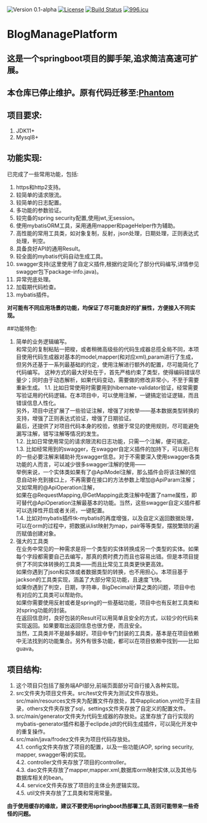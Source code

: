 ![Version 0.1-alpha](https://img.shields.io/github/tag-pre/Frodez/BlogManagePlatform.svg)
[![License](https://img.shields.io/badge/license-apache-blue.svg)](https://github.com/Frodez/BlogManagePlatform/blob/master/LICENSE)
[![Build Status](https://travis-ci.com/Frodez/BlogManagePlatform.svg)](https://travis-ci.org/Frodez/BlogManagePlatform)
[![996.icu](https://img.shields.io/badge/link-996.icu-red.svg)](https://996.icu)
# BlogManagePlatform  
## 这是一个springboot项目的脚手架,追求简洁高速可扩展。  
## 本仓库已停止维护。原有代码迁移至:[Phantom](https://github.com/Frodez/Phantom)

## 项目要求:
1. JDK11+
2. Mysql8+

## 功能实现:
已完成了一些常用功能，包括:
1. https和http2支持。
2. 较简单的请求限流。
3. 较简单的日志配置。
4. 多功能的参数验证。
5. 较完备的spring security配置,使用jwt,无session。
6. 使用mybatisORM工具，采用通用mapper和pageHelper作为辅助。
7. 高性能的常用工具类，如对象复制，反射，json处理，日期处理，正则表达式处理，判空。
8. 具备良好API的通用Result。
9. 较全面的mybatis代码自动生成工具。
10. swagger支持(这里使用了自定义插件,根据约定简化了部分代码编写,详情参见swagger包下package-info.java)。
11. 异常兜底处理。  
12. 加载期代码检查。  
13. mybatis插件。  

**对可能有不同应用场景的功能，均保证了尽可能良好的扩展性，方便接入不同实现。**  

##功能特色:
1. 简单的业务逻辑编写。  
和常见的复制粘贴一把梭，或者稍微高级些的代码生成器总揽全局不同，本项目使用代码生成器对基本的model,mapper(和对应xml),param进行了生成，但另外还基于一系列最基础的约定，使用注解进行额外的配置，尽可能简化了代码编写。
这种方式的最大好处在于，首先严格约束了类型，使得编码错误尽量少；同时由于动态解析，如果代码变动，需要做的修改非常小，不至于需要重新生成。
	1.1. 比如日常使用时需要用到hibernate-validator验证，经常需要写验证用的代码逻辑。在本项目中，可以使用注解，一键搞定验证逻辑，而且错误信息人性化。  
	另外，项目中还扩展了一些验证注解，增强了对枚举——基本数据类型转换的支持，增强了正则表达式验证，增强了日期验证。  
	最后，还提供了对项目代码本身的校验，依据于常见的使用规则，尽可能避免漏写注解，错写注解等情况的发生。  
	1.2. 比如日常使用常见的请求限流和日志功能，只需一个注解，便可搞定。  
	1.3. 比如经常用到的swagger，在swagger自定义插件的加持下，可以用已有的一些必要注解来辅助补充swagger信息。对于不需要深入使用swagger各类功能的人而言，可以减少很多swagger注解的使用——  
	举例来说，一个实体类如果有了@ApiModel注解，那么插件会将该注解的信息自动补充到接口上，不再需要在接口的方法参数上增加@ApiParam注解；又如常用的@ApiOperation注解，  
	如果在@RequestMapping,@GetMapping此类注解中配置了name属性，即可替代@ApiOperation注解最基本的功能。当然，这些swagger自定义插件都可以选择性开启或者关闭，一键配置。  
	1.4. 比如对mybatis插件tk-mybatis的再度增强，以及自定义返回数据处理，可以在orm的过程中，把数据从list映射为map，pair等等类型，摆脱繁琐的遍历赋值创建对象。    
2. 强大的工具类  
在业务中常见的一种需求是将一个类型的实体转换成另一个类型的实体。如果每个字段都需要自己去编写，那真的费时费力而且也容易出错。但是本项目提供了不同实体转换的工具类——而且比常见工具类更快更高效。  
如果你遇到了json和实体或者数据类型的转换，也不用担心。本项目基于jackson的工具类实现，涵盖了大部分常见功能，且速度飞快。  
如果你遇到了判空，日期，字符串，BigDecimal计算之类的问题，项目中也有对应的工具类可以帮助你。  
如果你需要使用反射或者是spring的一些基础功能，项目中也有反射工具类和对spring功能的封装。  
在返回信息时，良好包装的Result可以用简单且安全的方式，以较少的代码来实现返回。如果要取出返回信息也很方便，而且安全。  
当然，工具类并不是越多越好。项目中专门封装的工具类，基本是在项目依赖中无法找到的功能集合。另外有很多功能，都可以在项目依赖中找到——比如guava。  

## 项目结构:
1. 这个项目只包括了服务端API部分,前端页面部分可自行接入各种实现。
2. src文件夹为项目文件夹。src/test文件夹为测试文件存放处。src/main/resources文件夹为配置文件存放处，其中application.yml位于主目录，others文件夹存放了sql，settings文件夹存放了自定义的配置文件。
3. src/main/generator文件夹为代码生成器的存放处。这里存放了自行实现的mybatis-generator插件和基于eclipde.jdt的代码生成插件，可以简化开发中的重复操作。
4. src/main/java/frodez文件夹为项目代码存放处。  
	4.1. config文件夹存放了项目的配置，以及一些功能(AOP, spring security, mapper, swagger等)的实现。  
	4.2. controller文件夹存放了项目的controller。   
	4.3. dao文件夹存放了mapper,mapper.xml,数据库orm映射实体,以及其他与数据库相关的bean。  
	4.4. service文件夹存放了项目的主体业务逻辑实现。  
	4.5. util文件夹存放了工具类和常用常量。  

**由于使用缓存的缘故，建议不要使用springboot热部署工具,否则可能带来一些奇怪的问题。** 
